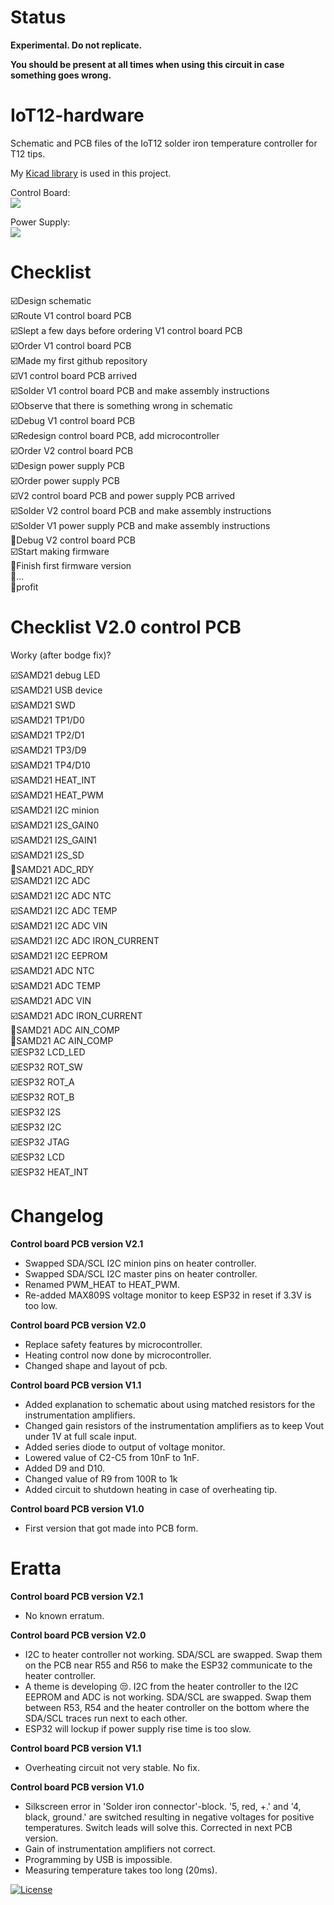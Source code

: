 # Status

**Experimental. Do not replicate.**

**You should be present at all times when using this circuit in case something goes wrong.**

# IoT12-hardware
Schematic and PCB files of the IoT12 solder iron temperature controller for T12 tips.

My [Kicad library](https://github.com/atoomnetmarc/ATOOMNETKICAD) is used in this project.

Control Board:\
![](Control%20Board/IoT12%20Control%20Board.jpg)

Power Supply:\
![](Power%20Supply/IoT12%20Power%20Supply.jpg)

# Checklist

:ballot_box_with_check:Design schematic\
:ballot_box_with_check:Route V1 control board PCB\
:ballot_box_with_check:Slept a few days before ordering V1 control board PCB\
:ballot_box_with_check:Order V1 control board PCB\
:ballot_box_with_check:Made my first github repository\
:ballot_box_with_check:V1 control board PCB arrived\
:ballot_box_with_check:Solder V1 control board PCB and make assembly instructions\
:ballot_box_with_check:Observe that there is something wrong in schematic\
:ballot_box_with_check:Debug V1 control board PCB\
:ballot_box_with_check:Redesign control board PCB, add microcontroller\
:ballot_box_with_check:Order V2 control board PCB\
:ballot_box_with_check:Design power supply PCB\
:ballot_box_with_check:Order power supply PCB\
:ballot_box_with_check:V2 control board PCB and power supply PCB arrived\
:ballot_box_with_check:Solder V2 control board PCB and make assembly instructions\
:ballot_box_with_check:Solder V1 power supply PCB and make assembly instructions\
:black_square_button:Debug V2 control board PCB\
:ballot_box_with_check:Start making firmware\
:black_square_button:Finish first firmware version\
:black_square_button:...\
:black_square_button:profit

# Checklist V2.0 control PCB

Worky (after bodge fix)?

:ballot_box_with_check:SAMD21 debug LED\
:ballot_box_with_check:SAMD21 USB device\
:ballot_box_with_check:SAMD21 SWD\
:ballot_box_with_check:SAMD21 TP1/D0\
:ballot_box_with_check:SAMD21 TP2/D1\
:ballot_box_with_check:SAMD21 TP3/D9\
:ballot_box_with_check:SAMD21 TP4/D10\
:ballot_box_with_check:SAMD21 HEAT_INT\
:ballot_box_with_check:SAMD21 HEAT_PWM\
:ballot_box_with_check:SAMD21 I2C minion\
:ballot_box_with_check:SAMD21 I2S_GAIN0\
:ballot_box_with_check:SAMD21 I2S_GAIN1\
:ballot_box_with_check:SAMD21 I2S_SD\
:black_square_button:SAMD21 ADC_RDY\
:ballot_box_with_check:SAMD21 I2C ADC\
:ballot_box_with_check:SAMD21 I2C ADC NTC\
:ballot_box_with_check:SAMD21 I2C ADC TEMP\
:ballot_box_with_check:SAMD21 I2C ADC VIN\
:ballot_box_with_check:SAMD21 I2C ADC IRON_CURRENT\
:ballot_box_with_check:SAMD21 I2C EEPROM\
:ballot_box_with_check:SAMD21 ADC NTC\
:ballot_box_with_check:SAMD21 ADC TEMP\
:ballot_box_with_check:SAMD21 ADC VIN\
:ballot_box_with_check:SAMD21 ADC IRON_CURRENT\
:black_square_button:SAMD21 ADC AIN_COMP\
:black_square_button:SAMD21 AC AIN_COMP\
:ballot_box_with_check:ESP32 LCD_LED\
:ballot_box_with_check:ESP32 ROT_SW\
:ballot_box_with_check:ESP32 ROT_A\
:ballot_box_with_check:ESP32 ROT_B\
:ballot_box_with_check:ESP32 I2S\
:ballot_box_with_check:ESP32 I2C\
:ballot_box_with_check:ESP32 JTAG\
:ballot_box_with_check:ESP32 LCD\
:ballot_box_with_check:ESP32 HEAT_INT


# Changelog

**Control board PCB version V2.1**

- Swapped SDA/SCL I2C minion pins on heater controller.
- Swapped SDA/SCL I2C master pins on heater controller.
- Renamed PWM_HEAT to HEAT_PWM.
- Re-added MAX809S voltage monitor to keep ESP32 in reset if 3.3V is too low.

**Control board PCB version V2.0**

- Replace safety features by microcontroller.
- Heating control now done by microcontroller.
- Changed shape and layout of pcb.

**Control board PCB version V1.1**

- Added explanation to schematic about using matched resistors for the instrumentation amplifiers.
- Changed gain resistors of the instrumentation amplifiers as to keep Vout under 1V at full scale input.
- Added series diode to output of voltage monitor.
- Lowered value of C2-C5 from 10nF to 1nF.
- Added D9 and D10.
- Changed value of R9 from 100R to 1k
- Added circuit to shutdown heating in case of overheating tip.

**Control board PCB version V1.0**

- First version that got made into PCB form.

# Eratta

**Control board PCB version V2.1**

- No known erratum.

**Control board PCB version V2.0**

- I2C to heater controller not working. SDA/SCL are swapped. Swap them on the PCB near R55 and R56 to make the ESP32 communicate to the heater controller.
- A theme is developing :unamused:. I2C from the heater controller to the I2C EEPROM and ADC is not working. SDA/SCL are swapped. Swap them between R53, R54 and the heater controller on the bottom where the SDA/SCL traces run next to each other.
- ESP32 will lockup if power supply rise time is too slow.

**Control board PCB version V1.1**

- Overheating circuit not very stable. No fix.

**Control board PCB version V1.0**

- Silkscreen error in 'Solder iron connector'-block. '5, red, +.' and '4, black, ground.' are switched resulting in negative voltages for positive temperatures. Switch leads will solve this. Corrected in next PCB version.
- Gain of instrumentation amplifiers not correct.
- Programming by USB is impossible.
- Measuring temperature takes too long (20ms).

[![License](https://img.shields.io/badge/License-Apache%202.0-blue.svg)](https://opensource.org/licenses/Apache-2.0)
